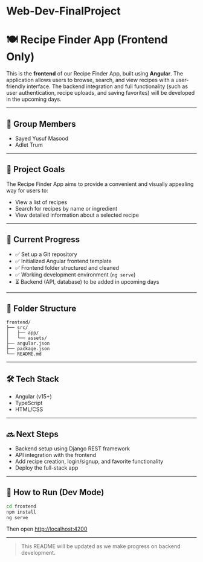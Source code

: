 # Web-Dev-FinalProject

# 🍽️ Recipe Finder App (Frontend Only)

This is the **frontend** of our Recipe Finder App, built using **Angular**. The application allows users to browse, search, and view recipes with a user-friendly interface. The backend integration and full functionality (such as user authentication, recipe uploads, and saving favorites) will be developed in the upcoming days.

---

## 👥 Group Members

- Sayed Yusuf Masood
- Adlet Trum

---

## 🚀 Project Goals

The Recipe Finder App aims to provide a convenient and visually appealing way for users to:
- View a list of recipes
- Search for recipes by name or ingredient
- View detailed information about a selected recipe

---

## 🔧 Current Progress

- ✅ Set up a Git repository
- ✅ Initialized Angular frontend template
- ✅ Frontend folder structured and cleaned
- ✅ Working development environment (`ng serve`)
- ⏳ Backend (API, database) to be added in upcoming days

---

## 📁 Folder Structure

```
frontend/
├── src/
│   ├── app/
│   └── assets/
├── angular.json
├── package.json
└── README.md
```

---

## 🛠️ Tech Stack

- Angular (v15+)
- TypeScript
- HTML/CSS

---

## 🔜 Next Steps

- Backend setup using Django REST framework
- API integration with the frontend
- Add recipe creation, login/signup, and favorite functionality
- Deploy the full-stack app

---

## 📝 How to Run (Dev Mode)

```bash
cd frontend
npm install
ng serve
```

Then open [http://localhost:4200](http://localhost:4200)

---

> This README will be updated as we make progress on backend development.
